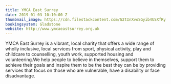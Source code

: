 ```yaml
---
title: YMCA East Surrey
date: 2019-01-03 10:10:00 Z
thumbnail_image: https://cdn.filestackcontent.com/G2tInXvoSGyib4USXfRy
bookingsystem: Gladstone
website: http://www.ymcaeastsurrey.org.uk
---
```


YMCA East Surrey is a vibrant, local charity that offers a wide range of wholly inclusive, local services from sport, physical activity, play and childcare to counselling, youth work, supported housing and volunteering.We help people to believe in themselves, support them to achieve their goals and inspire them to be the best they can be by providing services that focus on those who are vulnerable, have a disability or face disadvantage.